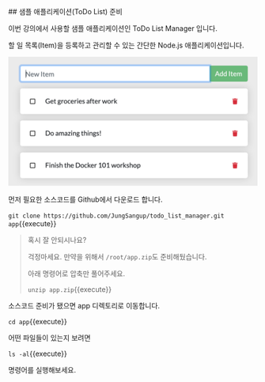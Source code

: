 

## 샘플 애플리케이션(ToDo List) 준비

이번 강의에서 사용할 샘플 애플리케이션인 ToDo List  Manager 입니다.

할 일 목록(Item)을  등록하고 관리할 수 있는 간단한 Node.js 애플리케이션입니다.



<img src="./assets/todo-list-sample.png" alt="ToDo List App." style="zoom:50%;" />



먼저 필요한 소스코드를 Github에서 다운로드 합니다.

`git clone https://github.com/JungSangup/todo_list_manager.git app`{{execute}}



>  혹시 잘 안되시나요?
>
>  걱정마세요. 만약을 위해서 `/root/app.zip`도 준비해뒀습니다.
>
>  아래 명령어로 압축만 풀어주세요.
>
>  `unzip app.zip`{{execute}}



소스코드 준비가 됐으면 app 디렉토리로 이동합니다.

`cd app`{{execute}}



어떤 파일들이 있는지 보려면

`ls -al`{{execute}}

명령어를 실행해보세요.